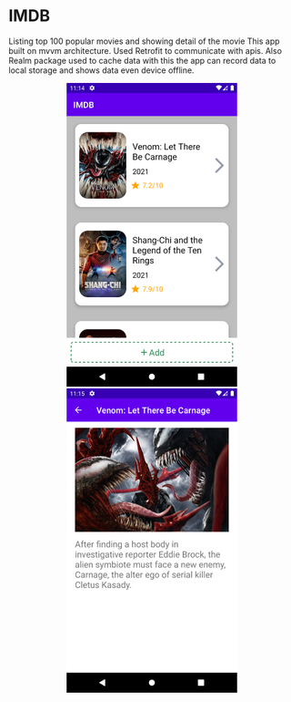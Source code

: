 # IMDB
Listing top 100 popular movies and showing detail of the movie
This app built on mvvm architecture. Used Retrofit to communicate with apis. 
Also Realm package used to cache data with this the app can record data to local storage and shows data even device offline. 

<p align="center">
  <img src="https://github.com/kadirpinar/IMDB/blob/master/Main%20Page.png" width="300">
  <img src="https://raw.githubusercontent.com/kadirpinar/IMDB/master/Detail%20Page.png" width="300">
</p>

